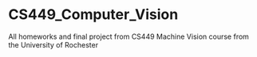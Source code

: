 # CS449_Computer_Vision

All homeworks and final project from CS449 Machine Vision course from the University of Rochester
